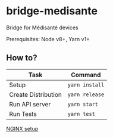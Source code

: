 # bridge-medisante

Bridge for Médisanté devices

Prerequisites: Node v8+, Yarn v1+

## How to?

| Task                              | Command                        |
| --------------------------------- | ------------------------------ |
| Setup                             | `yarn install`                 |
| Create Distribution               | `yarn release`                 |
| Run API server                    | `yarn start`                   |
| Run Tests                         | `yarn test`                    |

[NGINX setup](nginx)